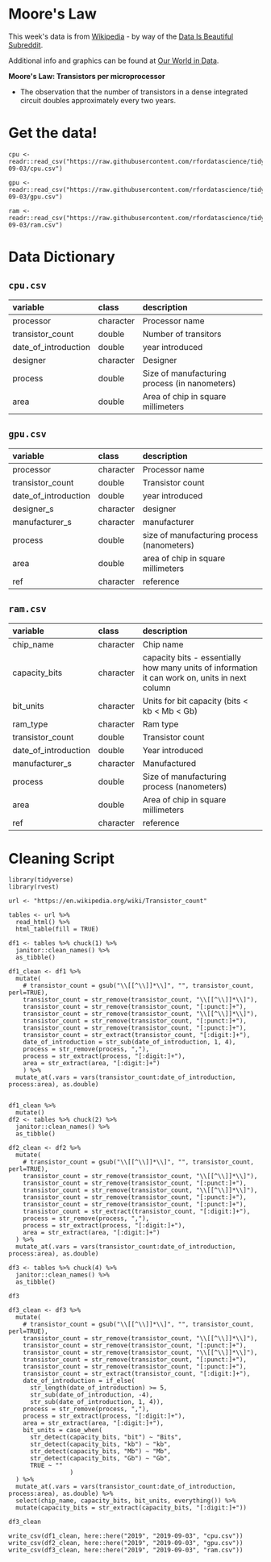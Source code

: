# Moore's Law

This week's data is from [Wikipedia](https://en.wikipedia.org/wiki/Transistor_count) - by way of the [Data Is Beautiful Subreddit](https://www.reddit.com/r/dataisbeautiful/comments/cynql1/moores_law_graphed_vs_real_cpus_gpus_1965_2019_oc/).

Additional info and graphics can be found at [Our World in Data](https://ourworldindata.org/technological-progress).

**Moore's Law: Transistors per microprocessor**

* The observation that the number of transistors in a dense integrated circuit doubles approximately every two years.


# Get the data!

```
cpu <- readr::read_csv("https://raw.githubusercontent.com/rfordatascience/tidytuesday/main/data/2019/2019-09-03/cpu.csv")

gpu <- readr::read_csv("https://raw.githubusercontent.com/rfordatascience/tidytuesday/main/data/2019/2019-09-03/gpu.csv")

ram <- readr::read_csv("https://raw.githubusercontent.com/rfordatascience/tidytuesday/main/data/2019/2019-09-03/ram.csv")

```

# Data Dictionary

## `cpu.csv`

|variable             |class     |description |
|:--------------------|:---------|:-----------|
|processor            |character | Processor name |
|transistor_count     |double    | Number of transitors |
|date_of_introduction |double    | year introduced |
|designer             |character | Designer |
|process              |double    | Size of manufacturing process (in nanometers)|
|area                 |double    | Area of chip in square millimeters |

## `gpu.csv`

|variable             |class     |description |
|:--------------------|:---------|:-----------|
|processor            |character |Processor name |
|transistor_count     |double    | Transistor count|
|date_of_introduction |double    | year introduced|
|designer_s           |character | designer |
|manufacturer_s       |character | manufacturer |
|process              |double    | size of manufacturing process (nanometers)|
|area                 |double    | area of chip in square millimeters |
|ref                  |character | reference |

## `ram.csv`

|variable             |class     |description |
|:--------------------|:---------|:-----------|
|chip_name            |character | Chip name |
|capacity_bits        |character | capacity bits - essentially how many units of information it can work on, units in next column |
|bit_units            |character | Units for bit capacity (bits < kb < Mb < Gb)|
|ram_type             |character | Ram type |
|transistor_count     |double    | Transistor count |
|date_of_introduction |double    | Year introduced|
|manufacturer_s       |character | Manufactured |
|process              |double    | Size of manufacturing process (nanometers) |
|area                 |double    | Area of chip in square millimeters |
|ref                  |character | reference |


# Cleaning Script

```
library(tidyverse)
library(rvest)

url <- "https://en.wikipedia.org/wiki/Transistor_count"

tables <- url %>% 
  read_html() %>% 
  html_table(fill = TRUE)

df1 <- tables %>% chuck(1) %>% 
  janitor::clean_names() %>% 
  as_tibble()

df1_clean <- df1 %>% 
  mutate(
    # transistor_count = gsub("\\[[^\\]]*\\]", "", transistor_count, perl=TRUE),
    transistor_count = str_remove(transistor_count, "\\[[^\\]]*\\]"),
    transistor_count = str_remove(transistor_count, "[:punct:]+"),
    transistor_count = str_remove(transistor_count, "\\[[^\\]]*\\]"),
    transistor_count = str_remove(transistor_count, "[:punct:]+"),
    transistor_count = str_remove(transistor_count, "[:punct:]+"),
    transistor_count = str_extract(transistor_count, "[:digit:]+"),
    date_of_introduction = str_sub(date_of_introduction, 1, 4),
    process = str_remove(process, ","),
    process = str_extract(process, "[:digit:]+"),
    area = str_extract(area, "[:digit:]+")
    ) %>% 
  mutate_at(.vars = vars(transistor_count:date_of_introduction, process:area), as.double)


df1_clean %>%
  mutate() 
df2 <- tables %>% chuck(2) %>% 
  janitor::clean_names() %>% 
  as_tibble()

df2_clean <- df2 %>% 
  mutate(
    # transistor_count = gsub("\\[[^\\]]*\\]", "", transistor_count, perl=TRUE),
    transistor_count = str_remove(transistor_count, "\\[[^\\]]*\\]"),
    transistor_count = str_remove(transistor_count, "[:punct:]+"),
    transistor_count = str_remove(transistor_count, "\\[[^\\]]*\\]"),
    transistor_count = str_remove(transistor_count, "[:punct:]+"),
    transistor_count = str_remove(transistor_count, "[:punct:]+"),
    transistor_count = str_extract(transistor_count, "[:digit:]+"),
    process = str_remove(process, ","),
    process = str_extract(process, "[:digit:]+"),
    area = str_extract(area, "[:digit:]+")
  ) %>% 
  mutate_at(.vars = vars(transistor_count:date_of_introduction, process:area), as.double)

df3 <- tables %>% chuck(4) %>% 
  janitor::clean_names() %>% 
  as_tibble()

df3

df3_clean <- df3 %>% 
  mutate(
    # transistor_count = gsub("\\[[^\\]]*\\]", "", transistor_count, perl=TRUE),
    transistor_count = str_remove(transistor_count, "\\[[^\\]]*\\]"),
    transistor_count = str_remove(transistor_count, "[:punct:]+"),
    transistor_count = str_remove(transistor_count, "\\[[^\\]]*\\]"),
    transistor_count = str_remove(transistor_count, "[:punct:]+"),
    transistor_count = str_remove(transistor_count, "[:punct:]+"),
    transistor_count = str_extract(transistor_count, "[:digit:]+"),
    date_of_introduction = if_else(
      str_length(date_of_introduction) >= 5,
      str_sub(date_of_introduction, -4),
      str_sub(date_of_introduction, 1, 4)),
    process = str_remove(process, ","),
    process = str_extract(process, "[:digit:]+"),
    area = str_extract(area, "[:digit:]+"),
    bit_units = case_when(
      str_detect(capacity_bits, "bit") ~ "Bits",
      str_detect(capacity_bits, "kb") ~ "kb",
      str_detect(capacity_bits, "Mb") ~ "Mb",
      str_detect(capacity_bits, "Gb") ~ "Gb",
      TRUE ~ ""
                 )
  ) %>% 
  mutate_at(.vars = vars(transistor_count:date_of_introduction, process:area), as.double) %>% 
  select(chip_name, capacity_bits, bit_units, everything()) %>% 
  mutate(capacity_bits = str_extract(capacity_bits, "[:digit:]+"))

df3_clean

write_csv(df1_clean, here::here("2019", "2019-09-03", "cpu.csv"))
write_csv(df2_clean, here::here("2019", "2019-09-03", "gpu.csv"))
write_csv(df3_clean, here::here("2019", "2019-09-03", "ram.csv"))

```
